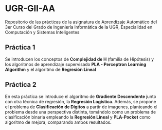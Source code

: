 # UGR-GII-AA
Repositorio de las prácticas de la asignatura de Aprendizaje Automático del 3er Curso del Grado de Ingeniería Informática de la UGR, Especialidad en Computación y Sistemas Inteligentes

## Práctica 1
Se introducen los conceptos de **Complejidad de H** (familia de Hipótesis) y los algoritmos de aprendizaje supervisado **PLA - Perceptron Learning Algorithm** y el algoritmo de **Regresión Lineal**

## Práctica 2
En esta práctica se introduce el algoritmo de **Gradiente Descendente** junto con otra técnica de regresión, la **Regresión Logística**. Además, se propone el problema de **Clasificación de Dígitos** a partir de imagenes, planteando el problema desde una perspectiva distinta, tomándolo como un problema de clasificación binaria empleando la **Regresión Lineal** y **PLA-Pocket** como algoritmo de mejora, comparando ambos resultados.
